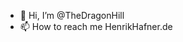 - 👋 Hi, I’m @TheDragonHill
- 📫 How to reach me HenrikHafner.de

<!---
TheDragonHill/TheDragonHill is a ✨ special ✨ repository because its `README.md` (this file) appears on your GitHub profile.
You can click the Preview link to take a look at your changes.
--->

